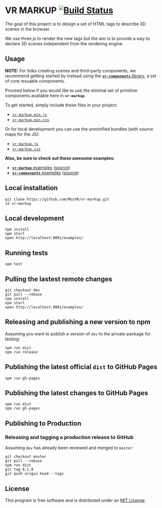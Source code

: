 # VR MARKUP [![Build Status](https://magnum.travis-ci.com/MozVR/vr-markup.svg?token=65kfkjdCsqTSnqx7qtHg&branch=dev)](https://magnum.travis-ci.com/MozVR/vr-markup)

The goal of this project is to design a set of HTML tags to describe 3D scenes in the browser.

We use three.js to render the new tags but the aim is to provide a way to declare 3D scenes independent from the rendering engine.


## Usage

__NOTE:__ For folks creating scenes and third-party components, we recommend getting started by instead using the [__`vr-components`__ library](https://github.com/MozVR/vr-components), a set of core resuable components.

Proceed below if you would like to use the minimal set of primitive components available here in __`vr-markup`__.

To get started, simply include these files in your project:

* [`vr-markup.min.js`](dist/vr-markup.min.js)
* [`vr-markup.min.css`](dist/vr-markup.min.css)

Or for local development you can use the unminified bundles (with source maps for the JS):

* [`vr-markup.js`](dist/vr-markup.js)
* [`vr-markup.css`](dist/vr-markup.css)

__Also, be sure to check out these awesome examples:__

* [__`vr-markup`__ examples](http://mozvr.github.io/vr-markup/examples/) ([source](https://github.com/MozVR/vr-markup/tree/master/examples/))
* [__`vr-components`__ examples](http://mozvr.github.io/vr-components/examples/) ([source](https://github.com/MozVR/vr-components/tree/master/examples/))


## Local installation

    git clone https://github.com/MozVR/vr-markup.git
    cd vr-markup

## Local development

    npm install
    npm start
    open http://localhost:9001/examples/

## Running tests

    npm test

## Pulling the lastest remote changes

    git checkout dev
    git pull --rebase
    npm install
    npm start
    open http://localhost:9001/examples/

## Releasing and publishing a new version to npm

Assuming you want to publish a version of `dev` to the private package for testing:

    npm run dist
    npm run release

## Publishing the latest official `dist` to GitHub Pages

    npm run gh-pages

## Publishing the latest changes to GitHub Pages

    npm run dist
    npm run gh-pages

## Publishing to Production

### Releasing and tagging a **production** release to GitHub

Assuming `dev` has already been reviewed and merged to `master`:

    git checkout master
    git pull --rebase
    npm run dist
    git tag 0.1.8
    git push origin head --tags


## License

This program is free software and is distributed under an [MIT License](LICENSE).
